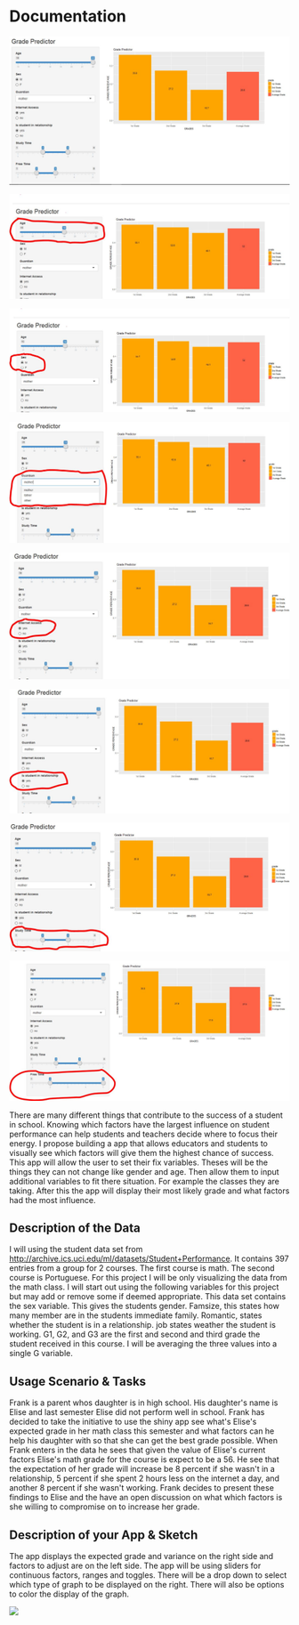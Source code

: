 # Documentation

![](pics/1intro.JPG)


![](pics/2age.JPG)

![](pics/3sex.JPG)

![](pics/4guard.JPG)

![](pics/5internet.JPG)

![](pics/6relationship.JPG)

![](pics/7study.JPG)

![](pics/8free.JPG)

There are many different things that contribute to the success of a student in school. Knowing which factors have the largest influence on student performance can help students and teachers decide where to focus their energy. I propose building a app that allows educators and students to visually see which factors will give them the highest chance of success. This app will allow the user to set their fix variables. Theses will be the things they can not change like gender and age. Then allow them to input additional variables to fit there situation. For example the classes they are taking. After this the app will display their most likely grade and what factors had the most influence.

## Description of the Data

I will using the student data set from http://archive.ics.uci.edu/ml/datasets/Student+Performance. It contains 397 entries from a group for 2 courses. The first course is math. The second course is Portuguese. For this project I will be only visualizing the data from the math class. I will start out using the following variables for this project but may add or remove some if deemed appropriate. This data set contains the sex variable. This gives the students gender. Famsize, this states how many member are in the students immediate family. Romantic, states whether the student is in a relationship. job states weather the student is working. G1, G2, and G3 are the first and second and third grade the student received in this course. I will be averaging the three values into a single G variable.

## Usage Scenario & Tasks

Frank is a parent whos daughter is in high school. His daughter's name is Elise and last semester Elise did not perform well in school. Frank has decided to take the initiative to use the shiny app see what's Elise's expected grade in her math class this semester and what factors can he help his daughter with so that she can get the best grade possible. When Frank enters in the data he sees that given the value of Elise's current factors Elise's math grade for the course is expect to be a 56. He see that the expectation of her grade will increase be 8 percent if she wasn't in a relationship, 5 percent if she spent 2 hours less on the internet a day, and another 8 percent if she wasn't working. Frank decides to present these findings to Elise and the have an open discussion on what which factors is she willing to compromise on to increase her grade.

## Description of your App & Sketch

The app displays the expected grade and variance on the right side and factors to adjust are on the left side. The app will be using sliders for continuous factors, ranges and toggles. There will be a drop down to select which type of graph to be displayed on the right. There will also be options to color the display of the graph.

![](prototype.jpg)
